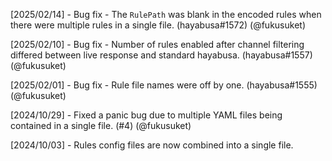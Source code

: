 [2025/02/14] - Bug fix - The `RulePath` was blank in the encoded rules when there were multiple rules in a single file. (hayabusa#1572) (@fukusuket)

[2025/02/10] - Bug fix - Number of rules enabled after channel filtering differed between live response and standard hayabusa. (hayabusa#1557) (@fukusuket)

[2025/02/01] - Bug fix - Rule file names were off by one. (hayabusa#1555) (@fukusuket)

[2024/10/29] - Fixed a panic bug due to multiple YAML files being contained in a single file. (#4) (@fukusuket)

[2024/10/03] - Rules config files are now combined into a single file.
